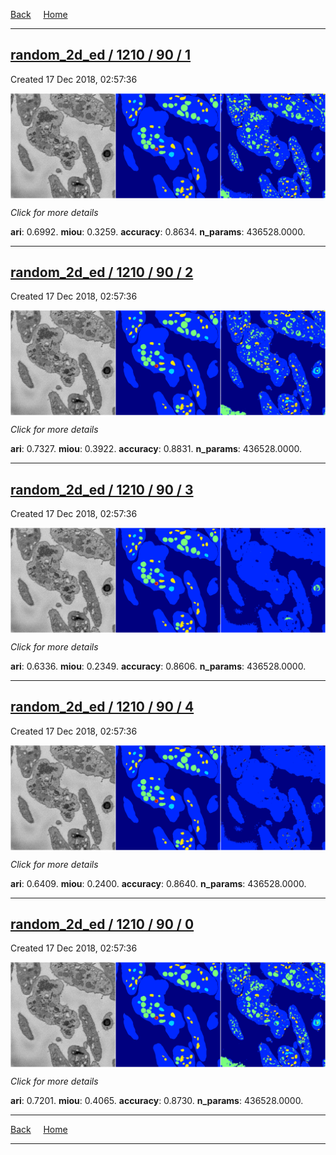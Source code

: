 
[Back](..)&nbsp;&nbsp;&nbsp;&nbsp;&nbsp;[Home](https://leapmanlab.github.io/snapshots)

---

<div class="summary"><a href="1"><h2>random_2d_ed / 1210 / 90 / 1</h2></a><p>Created 17 Dec 2018, 02:57:36
</p><a href="1"><img src="1/media/summary.png" align="center"></a><p>
<i>Click for more details</i>
</p></div>

**ari**: 0.6992. **miou**: 0.3259. **accuracy**: 0.8634. **n_params**: 436528.0000. 

---

<div class="summary"><a href="2"><h2>random_2d_ed / 1210 / 90 / 2</h2></a><p>Created 17 Dec 2018, 02:57:36
</p><a href="2"><img src="2/media/summary.png" align="center"></a><p>
<i>Click for more details</i>
</p></div>

**ari**: 0.7327. **miou**: 0.3922. **accuracy**: 0.8831. **n_params**: 436528.0000. 

---

<div class="summary"><a href="3"><h2>random_2d_ed / 1210 / 90 / 3</h2></a><p>Created 17 Dec 2018, 02:57:36
</p><a href="3"><img src="3/media/summary.png" align="center"></a><p>
<i>Click for more details</i>
</p></div>

**ari**: 0.6336. **miou**: 0.2349. **accuracy**: 0.8606. **n_params**: 436528.0000. 

---

<div class="summary"><a href="4"><h2>random_2d_ed / 1210 / 90 / 4</h2></a><p>Created 17 Dec 2018, 02:57:36
</p><a href="4"><img src="4/media/summary.png" align="center"></a><p>
<i>Click for more details</i>
</p></div>

**ari**: 0.6409. **miou**: 0.2400. **accuracy**: 0.8640. **n_params**: 436528.0000. 

---

<div class="summary"><a href="0"><h2>random_2d_ed / 1210 / 90 / 0</h2></a><p>Created 17 Dec 2018, 02:57:36
</p><a href="0"><img src="0/media/summary.png" align="center"></a><p>
<i>Click for more details</i>
</p></div>

**ari**: 0.7201. **miou**: 0.4065. **accuracy**: 0.8730. **n_params**: 436528.0000. 

---

[Back](..)&nbsp;&nbsp;&nbsp;&nbsp;&nbsp;[Home](https://leapmanlab.github.io/snapshots)

---
